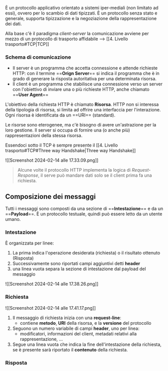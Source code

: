 È un protocollo applicativo orientato a sistemi iper-mediali (non limitato ad essi), ovvero per lo scambio di dati tipizzati. È un protocollo senza stato e generale, supporta tipizzazione e la negoziazione della rappresentazione dei dati.

Alla base c'è il paradigma *client-server* la comunicazione avviene per mezzo di un protocollo di trasporto affidabile --> [[4. Livello trasporto#TCP|TCP]]

### Schema di comunicazione

- Il server è un programma che accetta connessione e attende richieste HTTP: con il termine ==**Orign Server**== si indica il programma che è in grado di generare la risposta autoritativa per una determinata risorsa.
- Il client è un programma che stabilisce una connessione verso un server con l'obiettivo di inviare una o più richieste HTTP, anche chiamato ==**User Agent**==

L'obiettivo della richiesta HTTP è chiamato **Risorsa**. HTTP non si interessa della tipologia di risorsa, si limita ad offrire una interfaccia per l'interazione. Ogni risorsa è identificata da un ==URI== (standard).

Le risorse sono eterogenee, ma c'è bisogno di avere un'astrazione per la loro gestione. Il server si occupa di fornire una (o anche più) rappresentazioni della stessa risorsa.

Essendoci sotto il TCP è sempre presente il [[4. Livello trasporto#TCP#Three way Handshake|Three way Handshake]]

![[Screenshot 2024-02-14 alle 17.33.09.png]]

> Alcune volte il protocollo HTTP implementa la logica di *Request-Response*, il serve può mandare dati solo se il client prima fa una richiesta.

## Composizione dei messaggi

Tutti i messaggi sono composti da una sezione di ==**Intestazione**== e da un ==**Payload**==. È un protocollo testuale, quindi può essere letto da un utente umano.

### Intestazione

È organizzata per linee:
1. La prima indica l'operazione desiderata (richiesta) o il risultato ottenuto (Risposta)
2. Successivamente sono riportati campi aggiuntivi detti **header**
3. una linea vuota separa la sezione di intestazione dal payload del messaggio

![[Screenshot 2024-02-14 alle 17.38.26.png]]

### Richiesta

![[Screenshot 2024-02-14 alle 17.41.17.png]]

1. Il messaggio di richiesta inizia con una **request-line**:
	- contiene **metodo**, **URI** della risorsa, e la **versione** del protocollo
2. Seguono un numero variabile di campi **header**, uno per linea:
	- modificatori, informazioni del client, metadati relativi alla rappresentazione, ...
5. Segue una linea vuota che indica la fine dell'intestazione della richiesta, se è presente sarà riportato il **contenuto** della richiesta.

### Risposta


